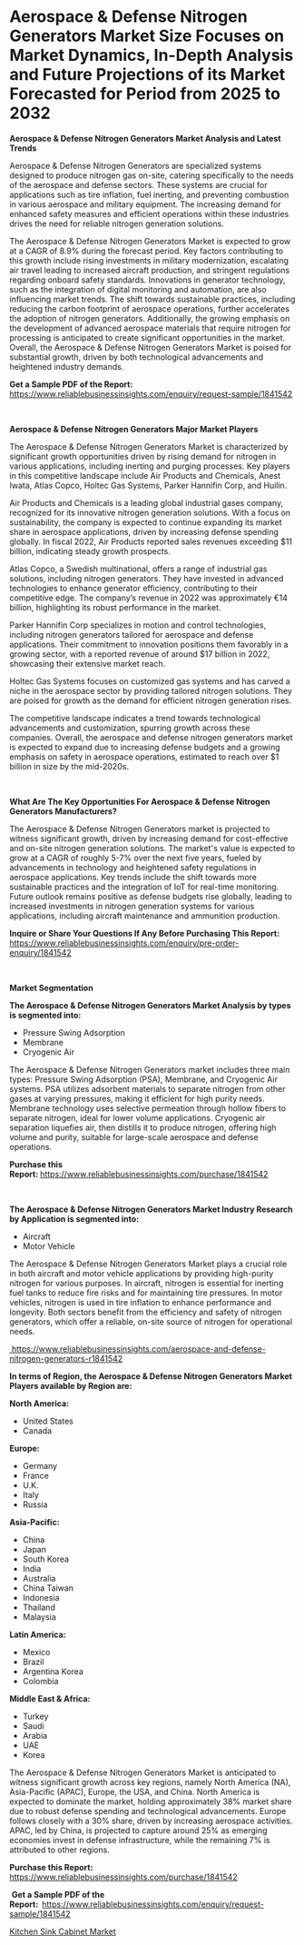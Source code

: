 <p><h1>Aerospace & Defense Nitrogen Generators Market Size Focuses on Market Dynamics, In-Depth Analysis and Future Projections of its Market Forecasted for Period from 2025 to 2032</h1></p><p><strong>Aerospace & Defense Nitrogen Generators Market Analysis and Latest Trends</strong></p>
<p><p>Aerospace & Defense Nitrogen Generators are specialized systems designed to produce nitrogen gas on-site, catering specifically to the needs of the aerospace and defense sectors. These systems are crucial for applications such as tire inflation, fuel inerting, and preventing combustion in various aerospace and military equipment. The increasing demand for enhanced safety measures and efficient operations within these industries drives the need for reliable nitrogen generation solutions.</p><p>The Aerospace & Defense Nitrogen Generators Market is expected to grow at a CAGR of 8.9% during the forecast period. Key factors contributing to this growth include rising investments in military modernization, escalating air travel leading to increased aircraft production, and stringent regulations regarding onboard safety standards. Innovations in generator technology, such as the integration of digital monitoring and automation, are also influencing market trends. The shift towards sustainable practices, including reducing the carbon footprint of aerospace operations, further accelerates the adoption of nitrogen generators. Additionally, the growing emphasis on the development of advanced aerospace materials that require nitrogen for processing is anticipated to create significant opportunities in the market. Overall, the Aerospace & Defense Nitrogen Generators Market is poised for substantial growth, driven by both technological advancements and heightened industry demands.</p></p>
<p><strong>Get a Sample PDF of the Report:&nbsp;</strong> <a href="https://www.reliablebusinessinsights.com/enquiry/request-sample/1841542?utm_campaign=2641&utm_medium=2&utm_source=Github&utm_content=ia&utm_term=28022025&utm_id=aerospace-defense-nitrogen-generators">https://www.reliablebusinessinsights.com/enquiry/request-sample/1841542</a></p>
<p>&nbsp;</p>
<p><strong>Aerospace & Defense Nitrogen Generators Major Market Players</strong></p>
<p><p>The Aerospace & Defense Nitrogen Generators Market is characterized by significant growth opportunities driven by rising demand for nitrogen in various applications, including inerting and purging processes. Key players in this competitive landscape include Air Products and Chemicals, Anest Iwata, Atlas Copco, Holtec Gas Systems, Parker Hannifin Corp, and Huilin.</p><p>Air Products and Chemicals is a leading global industrial gases company, recognized for its innovative nitrogen generation solutions. With a focus on sustainability, the company is expected to continue expanding its market share in aerospace applications, driven by increasing defense spending globally. In fiscal 2022, Air Products reported sales revenues exceeding $11 billion, indicating steady growth prospects.</p><p>Atlas Copco, a Swedish multinational, offers a range of industrial gas solutions, including nitrogen generators. They have invested in advanced technologies to enhance generator efficiency, contributing to their competitive edge. The company’s revenue in 2022 was approximately €14 billion, highlighting its robust performance in the market.</p><p>Parker Hannifin Corp specializes in motion and control technologies, including nitrogen generators tailored for aerospace and defense applications. Their commitment to innovation positions them favorably in a growing sector, with a reported revenue of around $17 billion in 2022, showcasing their extensive market reach.</p><p>Holtec Gas Systems focuses on customized gas systems and has carved a niche in the aerospace sector by providing tailored nitrogen solutions. They are poised for growth as the demand for efficient nitrogen generation rises.</p><p>The competitive landscape indicates a trend towards technological advancements and customization, spurring growth across these companies. Overall, the aerospace and defense nitrogen generators market is expected to expand due to increasing defense budgets and a growing emphasis on safety in aerospace operations, estimated to reach over $1 billion in size by the mid-2020s.</p></p>
<p>&nbsp;</p>
<p><strong>What Are The Key Opportunities For Aerospace & Defense Nitrogen Generators Manufacturers?</strong></p>
<p><p>The Aerospace & Defense Nitrogen Generators market is projected to witness significant growth, driven by increasing demand for cost-effective and on-site nitrogen generation solutions. The market's value is expected to grow at a CAGR of roughly 5-7% over the next five years, fueled by advancements in technology and heightened safety regulations in aerospace applications. Key trends include the shift towards more sustainable practices and the integration of IoT for real-time monitoring. Future outlook remains positive as defense budgets rise globally, leading to increased investments in nitrogen generation systems for various applications, including aircraft maintenance and ammunition production.</p></p>
<p><strong>Inquire or Share Your Questions If Any Before Purchasing This Report:</strong> <a href="https://www.reliablebusinessinsights.com/enquiry/pre-order-enquiry/1841542?utm_campaign=2641&utm_medium=2&utm_source=Github&utm_content=ia&utm_term=28022025&utm_id=aerospace-defense-nitrogen-generators">https://www.reliablebusinessinsights.com/enquiry/pre-order-enquiry/1841542</a></p>
<p>&nbsp;</p>
<p><strong>Market Segmentation</strong></p>
<p><strong>The Aerospace & Defense Nitrogen Generators Market Analysis by types is segmented into:</strong></p>
<p><ul><li>Pressure Swing Adsorption</li><li>Membrane</li><li>Cryogenic Air</li></ul></p>
<p><p>The Aerospace & Defense Nitrogen Generators market includes three main types: Pressure Swing Adsorption (PSA), Membrane, and Cryogenic Air systems. PSA utilizes adsorbent materials to separate nitrogen from other gases at varying pressures, making it efficient for high purity needs. Membrane technology uses selective permeation through hollow fibers to separate nitrogen, ideal for lower volume applications. Cryogenic air separation liquefies air, then distills it to produce nitrogen, offering high volume and purity, suitable for large-scale aerospace and defense operations.</p></p>
<p><strong>Purchase this Report:&nbsp;</strong><a href="https://www.reliablebusinessinsights.com/purchase/1841542?utm_campaign=2641&utm_medium=2&utm_source=Github&utm_content=ia&utm_term=28022025&utm_id=aerospace-defense-nitrogen-generators">https://www.reliablebusinessinsights.com/purchase/1841542</a></p>
<p>&nbsp;</p>
<p><strong>The Aerospace & Defense Nitrogen Generators Market Industry Research by Application is segmented into:</strong></p>
<p><ul><li>Aircraft</li><li>Motor Vehicle</li></ul></p>
<p><p>The Aerospace & Defense Nitrogen Generators Market plays a crucial role in both aircraft and motor vehicle applications by providing high-purity nitrogen for various purposes. In aircraft, nitrogen is essential for inerting fuel tanks to reduce fire risks and for maintaining tire pressures. In motor vehicles, nitrogen is used in tire inflation to enhance performance and longevity. Both sectors benefit from the efficiency and safety of nitrogen generators, which offer a reliable, on-site source of nitrogen for operational needs.</p></p>
<p><a href="https://www.reliablebusinessinsights.com/aerospace-and-defense-nitrogen-generators-r1841542?utm_campaign=2641&utm_medium=2&utm_source=Github&utm_content=ia&utm_term=28022025&utm_id=aerospace-defense-nitrogen-generators">&nbsp;https://www.reliablebusinessinsights.com/aerospace-and-defense-nitrogen-generators-r1841542</a></p>
<p><strong>In terms of Region, the Aerospace & Defense Nitrogen Generators Market Players available by Region are:</strong></p>
<p>
    <p> <strong> North America: </strong>
        <ul>
            <li>United States</li>
            <li>Canada</li>
        </ul>
        </p> 
    <p> <strong> Europe: </strong>
        <ul>
            <li>Germany</li>
            <li>France</li>
            <li>U.K.</li>
            <li>Italy</li>
            <li>Russia</li>
        </ul>
        </p> 
    <p> <strong> Asia-Pacific: </strong>
        <ul>
            <li>China</li>
            <li>Japan</li>
            <li>South Korea</li>
            <li>India</li>
            <li>Australia</li>
            <li>China Taiwan</li>
            <li>Indonesia</li>
            <li>Thailand</li>
            <li>Malaysia</li>
        </ul>
        </p> 
    <p> <strong> Latin America: </strong>
        <ul>
            <li>Mexico</li>
            <li>Brazil</li>
            <li>Argentina Korea</li>
            <li>Colombia</li>
        </ul>
        </p> 
    <p> <strong> Middle East & Africa: </strong>
        <ul>
            <li>Turkey</li>
            <li>Saudi</li>
            <li>Arabia</li>
            <li>UAE</li>
            <li>Korea</li>
        </ul>
    </p>
    </p>
<p><p>The Aerospace & Defense Nitrogen Generators Market is anticipated to witness significant growth across key regions, namely North America (NA), Asia-Pacific (APAC), Europe, the USA, and China. North America is expected to dominate the market, holding approximately 38% market share due to robust defense spending and technological advancements. Europe follows closely with a 30% share, driven by increasing aerospace activities. APAC, led by China, is projected to capture around 25% as emerging economies invest in defense infrastructure, while the remaining 7% is attributed to other regions.</p></p>
<p><strong>Purchase this Report: </strong><a href="https://www.reliablebusinessinsights.com/purchase/1841542?utm_campaign=2641&utm_medium=2&utm_source=Github&utm_content=ia&utm_term=28022025&utm_id=aerospace-defense-nitrogen-generators">https://www.reliablebusinessinsights.com/purchase/1841542</a></p>
<p>&nbsp;<strong>Get a Sample PDF of the Report:&nbsp;&nbsp;</strong><a href="https://www.reliablebusinessinsights.com/enquiry/request-sample/1841542?utm_campaign=2641&utm_medium=2&utm_source=Github&utm_content=ia&utm_term=28022025&utm_id=aerospace-defense-nitrogen-generators">https://www.reliablebusinessinsights.com/enquiry/request-sample/1841542</a></p>
<p><strong></strong></p>
<p><p><a href="https://github.com/anggigpps/Market-Research-Report-List-1/blob/main/kitchen-sink-cabinet-market.md?utm_campaign=2641&utm_medium=2&utm_source=Github&utm_content=ia&utm_term=28022025&utm_id=aerospace-defense-nitrogen-generators">Kitchen Sink Cabinet Market</a></p></p>